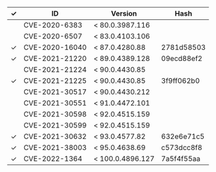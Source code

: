 | ✓ | ID             | Version          | Hash       |
|---|----------------|------------------|------------|
|   | CVE-2020-6383  | < 80.0.3987.116  |            |
|   | CVE-2020-6507  | < 83.0.4103.106  |            |
| ✓ | CVE-2020-16040 | < 87.0.4280.88   | 2781d58503 |
| ✓ | CVE-2021-21220 | < 89.0.4389.128  | 09ecd88ef2 |
|   | CVE-2021-21224 | < 90.0.4430.85   |            |
| ✓ | CVE-2021-21225 | < 90.0.4430.85   | 3f9ff062b0 |
|   | CVE-2021-30517 | < 90.0.4430.212  |            |
|   | CVE-2021-30551 | < 91.0.4472.101  |            |
|   | CVE-2021-30598 | < 92.0.4515.159  |            |
|   | CVE-2021-30599 | < 92.0.4515.159  |            |
| ✓ | CVE-2021-30632 | < 93.0.4577.82   | 632e6e71c5 |
| ✓ | CVE-2021-38003 | < 95.0.4638.69   | c573dcc8f8 |
| ✓ | CVE-2022-1364  | < 100.0.4896.127 | 7a5f4f55aa |

